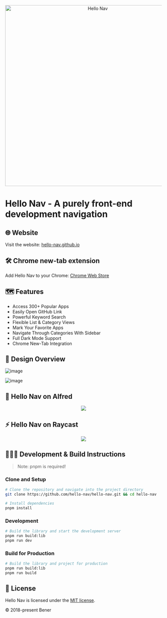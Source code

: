 <div align="center">
  <picture>
    <source media="(prefers-color-scheme: dark)" srcset="https://github.com/hello-nav/hello-nav/assets/19926530/abeb4249-1c80-4a9f-af2a-8b21435a6636">
    <source media="(prefers-color-scheme: light)" srcset="https://github.com/hello-nav/hello-nav/assets/19926530/332edbfa-70ef-4456-b17b-32fa447904d0">
    <img width="580" alt="Hello Nav" src="https://github.com/hello-nav/hello-nav/assets/19926530/09d9df38-35cd-49a8-be8b-b041087bdcc6">
  </picture>
</div>

# Hello Nav - A purely front-end development navigation

## 🌐 Website

Visit the website: [hello-nav.github.io](https://hello-nav.github.io)

## 🛠 Chrome new-tab extension

Add Hello Nav to your Chrome: [Chrome Web Store](https://chromewebstore.google.com/detail/hello-nav/plcklfadokmohkcifkhlelmcilgnpmcd)

## 🗺 Features

- Access 300+ Popular Apps
- Easily Open GitHub Link
- Powerful Keyword Search
- Flexible List & Category Views
- Mark Your Favorite Apps
- Navigate Through Categories With Sidebar
- Full Dark Mode Support
- Chrome New-Tab Integration

## 🎨 Design Overview

![image](https://github.com/user-attachments/assets/280df9e4-a90e-458e-b9f7-630d8e410f9c)

![image](https://github.com/user-attachments/assets/5755b9a1-4f94-48ed-a8f2-558025f555fc)

## 🎩 Hello Nav on Alfred

<div align="center">
  <img src="https://github.com/user-attachments/assets/c5614985-0608-4019-8484-d4b13566de5f" />
</div>

## ⚡️ Hello Nav on Raycast

<div align="center">
  <img src="https://github.com/user-attachments/assets/4acef06b-c99c-40a0-a3e5-a7b85d077cb8" />
</div>

## 👩🏻‍💻 Development & Build Instructions

> Note: pnpm is required!

### Clone and Setup

```bash
# Clone the repository and navigate into the project directory
git clone https://github.com/hello-nav/hello-nav.git && cd hello-nav

# Install dependencies
pnpm install
```

### Development

```bash
# Build the library and start the development server
pnpm run build:lib
pnpm run dev
```

### Build for Production

```bash
# Build the library and project for production
pnpm run build:lib
pnpm run build
```

## 📄 License

Hello Nav is licensed under the [MIT license](https://github.com/hello-nav/hello-nav/blob/master/LICENSE).

© 2018-present Bener
